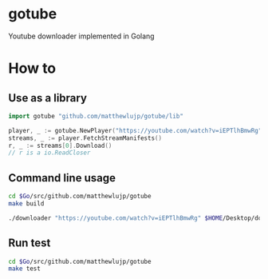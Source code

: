 # gotube
Youtube downloader implemented in Golang

# How to
## Use as a library

```go:sample.go
import gotube "github.com/matthewlujp/gotube/lib"

player, _ := gotube.NewPlayer("https://youtube.com/watch?v=iEPTlhBmwRg")
streams, _ := player.FetchStreamManifests()
r, _ := streams[0].Download()
// r is a io.ReadCloser
```

## Command line usage

```sh
cd $Go/src/github.com/matthewlujp/gotube
make build

./downloader "https://youtube.com/watch?v=iEPTlhBmwRg" $HOME/Desktop/download.mp4
```


## Run test

```sh
cd $Go/src/github.com/matthewlujp/gotube
make test
```

